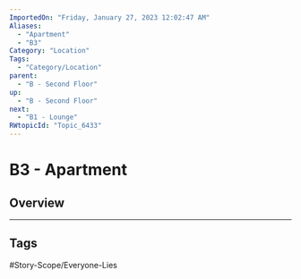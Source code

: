 ```yaml
---
ImportedOn: "Friday, January 27, 2023 12:02:47 AM"
Aliases:
  - "Apartment"
  - "B3"
Category: "Location"
Tags:
  - "Category/Location"
parent:
  - "B - Second Floor"
up:
  - "B - Second Floor"
next:
  - "B1 - Lounge"
RWtopicId: "Topic_6433"
---
```

# B3 - Apartment
## Overview

---
## Tags
#Story-Scope/Everyone-Lies

